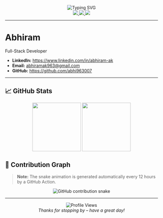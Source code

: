 <div align="center">
  
  <!-- Animated typing heading -->
  <img src="https://readme-typing-svg.herokuapp.com?font=Fira+Code&size=28&pause=1000&center=true&vCenter=true&width=500&lines=Hey+there%2C+I'm+Abhiram+%F0%9F%91%8B;Full-Stack+Developer;Software+Engineer+%26+Tech+Enthusiast" alt="Typing SVG" />
  
  <br/>
  
  <!-- Social badges -->
  <a href="https://www.linkedin.com/in/abhiram-ak" target="_blank">
    <img src="https://img.shields.io/badge/LinkedIn-0A66C2?style=for-the-badge&logo=linkedin&logoColor=white" />
  </a>
  <a href="mailto:abhiramak963@gmail.com">
    <img src="https://img.shields.io/badge/Email-EA4335?style=for-the-badge&logo=gmail&logoColor=white" />
  </a>
  <a href="https://github.com/abhi963007">
    <img src="https://img.shields.io/badge/GitHub-181717?style=for-the-badge&logo=github" />
  </a>
  
</div>

---

# Abhiram

Full-Stack Developer

- **LinkedIn:** https://www.linkedin.com/in/abhiram-ak
- **Email:** abhiramak963@gmail.com
- **GitHub:** https://github.com/abhi963007

---

## 📈 GitHub Stats

<div align="center">
  <img height="160em" src="https://github-readme-stats.vercel.app/api?username=abhi963007&theme=default&show_icons=true&hide_border=true" />
  <img height="160em" src="https://github-readme-streak-stats.herokuapp.com/?user=abhi963007&hide_border=true" />
</div>

## 🐍 Contribution Graph

> **Note:** The snake animation is generated automatically every 12 hours by a GitHub Action.

<p align="center">
  <img alt="GitHub contribution snake" src="https://raw.githubusercontent.com/abhi963007/abhi963007/output/github-contribution-grid-snake.svg" />
</p>

---

<div align="center">
  <img src="https://komarev.com/ghpvc/?username=abhi963007&style=flat-square&color=blue" alt="Profile Views" />
  <br/>
  <em>Thanks for stopping by – have a great day!</em>
</div>
